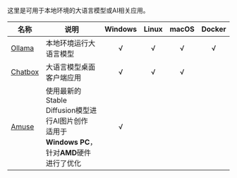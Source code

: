 
这里是可用于本地环境的大语言模型或AI相关应用。

|名称|说明|Windows|Linux|macOS|Docker|
|---|---|:---:|:---:|:---:|:---:|
| [Ollama](https://ollama.com/) | 本地环境运行大语言模型 | √ | √ | √ | √ |
| [Chatbox](https://chatboxai.app/zh) | 大语言模型桌面客户端应用 | √ | √ | √ |  |
| [Amuse](https://www.amuse-ai.com/) | 使用最新的Stable Diffusion模型进行AI图片创作<br>适用于**Windows PC**，针对**AMD**硬件进行了优化 | √ |  |  |  |